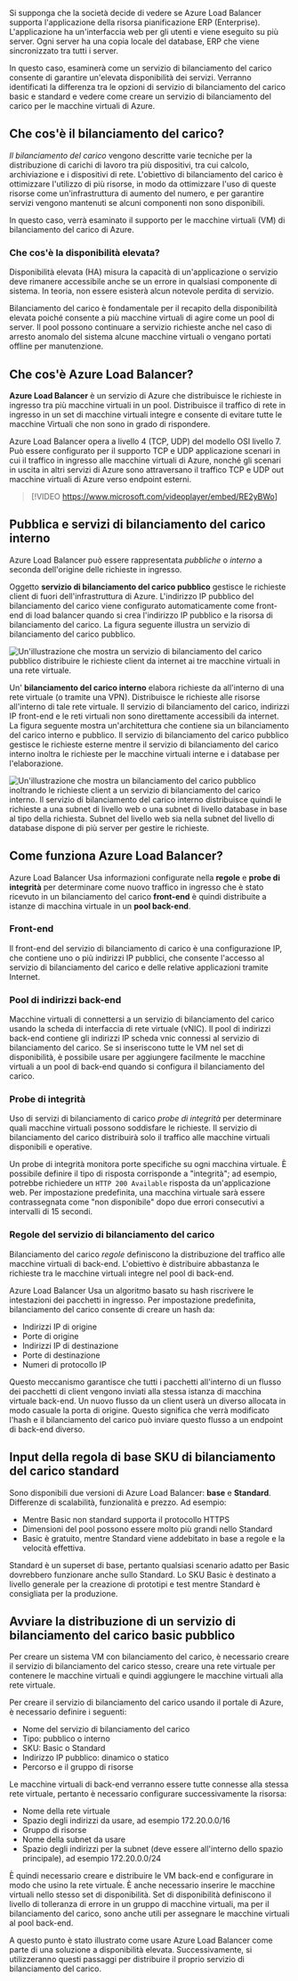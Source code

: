 Si supponga che la società decide di vedere se Azure Load Balancer supporta l'applicazione della risorsa pianificazione ERP (Enterprise). L'applicazione ha un'interfaccia web per gli utenti e viene eseguito su più server. Ogni server ha una copia locale del database, ERP che viene sincronizzato tra tutti i server.

In questo caso, esaminerà come un servizio di bilanciamento del carico consente di garantire un'elevata disponibilità dei servizi. Verranno identificati la differenza tra le opzioni di servizio di bilanciamento del carico basic e standard e vedere come creare un servizio di bilanciamento del carico per le macchine virtuali di Azure.

## <a name="what-is-load-balancing"></a>Che cos'è il bilanciamento del carico?

_Il bilanciamento del carico_ vengono descritte varie tecniche per la distribuzione di carichi di lavoro tra più dispositivi, tra cui calcolo, archiviazione e i dispositivi di rete. L'obiettivo di bilanciamento del carico è ottimizzare l'utilizzo di più risorse, in modo da ottimizzare l'uso di queste risorse come un'infrastruttura di aumento del numero, e per garantire servizi vengono mantenuti se alcuni componenti non sono disponibili.

In questo caso, verrà esaminato il supporto per le macchine virtuali (VM) di bilanciamento del carico di Azure.

### <a name="what-is-high-availability"></a>Che cos'è la disponibilità elevata?

Disponibilità elevata (HA) misura la capacità di un'applicazione o servizio deve rimanere accessibile anche se un errore in qualsiasi componente di sistema. In teoria, non essere esisterà alcun notevole perdita di servizio.

Bilanciamento del carico è fondamentale per il recapito della disponibilità elevata poiché consente a più macchine virtuali di agire come un pool di server. Il pool possono continuare a servizio richieste anche nel caso di arresto anomalo del sistema alcune macchine virtuali o vengano portati offline per manutenzione.

## <a name="what-is-azure-load-balancer"></a>Che cos'è Azure Load Balancer?

**Azure Load Balancer** è un servizio di Azure che distribuisce le richieste in ingresso tra più macchine virtuali in un pool. Distribuisce il traffico di rete in ingresso in un set di macchine virtuali integre e consente di evitare tutte le macchine Virtuali che non sono in grado di rispondere.

 Azure Load Balancer opera a livello 4 (TCP, UDP) del modello OSI livello 7. Può essere configurato per il supporto TCP e UDP applicazione scenari in cui il traffico in ingresso alle macchine virtuali di Azure, nonché gli scenari in uscita in altri servizi di Azure sono attraversano il traffico TCP e UDP out macchine virtuali di Azure verso endpoint esterni.

> [!VIDEO https://www.microsoft.com/videoplayer/embed/RE2yBWo]

## <a name="public-vs-internal-load-balancers"></a>Pubblica e servizi di bilanciamento del carico interno

Azure Load Balancer può essere rappresentata _pubbliche_ o _interno_ a seconda dell'origine delle richieste in ingresso.

Oggetto **servizio di bilanciamento del carico pubblico** gestisce le richieste client di fuori dell'infrastruttura di Azure. L'indirizzo IP pubblico del bilanciamento del carico viene configurato automaticamente come front-end di load balancer quando si crea l'indirizzo IP pubblico e la risorsa di bilanciamento del carico. La figura seguente illustra un servizio di bilanciamento del carico pubblico.

![Un'illustrazione che mostra un servizio di bilanciamento del carico pubblico distribuire le richieste client da internet ai tre macchine virtuali in una rete virtuale.](../media/2-public-load-balancer.png)

Un' **bilanciamento del carico interno** elabora richieste da all'interno di una rete virtuale (o tramite una VPN). Distribuisce le richieste alle risorse all'interno di tale rete virtuale. Il servizio di bilanciamento del carico, indirizzi IP front-end e le reti virtuali non sono direttamente accessibili da internet. La figura seguente mostra un'architettura che contiene sia un bilanciamento del carico interno e pubblico. Il servizio di bilanciamento del carico pubblico gestisce le richieste esterne mentre il servizio di bilanciamento del carico interno inoltra le richieste per le macchine virtuali interne e i database per l'elaborazione.

![Un'illustrazione che mostra un bilanciamento del carico pubblico inoltrando le richieste client a un servizio di bilanciamento del carico interno. Il servizio di bilanciamento del carico interno distribuisce quindi le richieste a una subnet di livello web o una subnet di livello database in base al tipo della richiesta. Subnet del livello web sia nella subnet del livello di database dispone di più server per gestire le richieste.](../media/2-internal-load-balancer.png)

## <a name="how-does-azure-load-balancer-work"></a>Come funziona Azure Load Balancer?

Azure Load Balancer Usa informazioni configurate nella **regole** e **probe di integrità** per determinare come nuovo traffico in ingresso che è stato ricevuto in un bilanciamento del carico **front-end** è quindi distribuite a istanze di macchina virtuale in un **pool back-end**.

### <a name="front-end"></a>Front-end

Il front-end del servizio di bilanciamento di carico è una configurazione IP, che contiene uno o più indirizzi IP pubblici, che consente l'accesso al servizio di bilanciamento del carico e delle relative applicazioni tramite Internet.

### <a name="back-end-address-pool"></a>Pool di indirizzi back-end

Macchine virtuali di connettersi a un servizio di bilanciamento del carico usando la scheda di interfaccia di rete virtuale (vNIC). Il pool di indirizzi back-end contiene gli indirizzi IP scheda vnic connessi al servizio di bilanciamento del carico. Se si inseriscono tutte le VM nel set di disponibilità, è possibile usare per aggiungere facilmente le macchine virtuali a un pool di back-end quando si configura il bilanciamento del carico.

### <a name="health-probe"></a>Probe di integrità

Uso di servizi di bilanciamento di carico _probe di integrità_ per determinare quali macchine virtuali possono soddisfare le richieste. Il servizio di bilanciamento del carico distribuirà solo il traffico alle macchine virtuali disponibili e operative. 

Un probe di integrità monitora porte specifiche su ogni macchina virtuale. È possibile definire il tipo di risposta corrisponde a "integrità"; ad esempio, potrebbe richiedere un `HTTP 200 Available` risposta da un'applicazione web. Per impostazione predefinita, una macchina virtuale sarà essere contrassegnata come "non disponibile" dopo due errori consecutivi a intervalli di 15 secondi.

### <a name="load-balancer-rules"></a>Regole del servizio di bilanciamento del carico

Bilanciamento del carico _regole_ definiscono la distribuzione del traffico alle macchine virtuali di back-end. L'obiettivo è distribuire abbastanza le richieste tra le macchine virtuali integre nel pool di back-end.

Azure Load Balancer Usa un algoritmo basato su hash riscrivere le intestazioni dei pacchetti in ingresso. Per impostazione predefinita, bilanciamento del carico consente di creare un hash da:

- Indirizzi IP di origine
- Porte di origine
- Indirizzi IP di destinazione
- Porte di destinazione
- Numeri di protocollo IP

Questo meccanismo garantisce che tutti i pacchetti all'interno di un flusso dei pacchetti di client vengono inviati alla stessa istanza di macchina virtuale back-end. Un nuovo flusso da un client userà un diverso allocata in modo casuale la porta di origine. Questo significa che verrà modificato l'hash e il bilanciamento del carico può inviare questo flusso a un endpoint di back-end diverso.

## <a name="basic-vs-standard-load-balancer-skus"></a>Input della regola di base SKU di bilanciamento del carico standard

Sono disponibili due versioni di Azure Load Balancer: **base** e **Standard**. Differenze di scalabilità, funzionalità e prezzo. Ad esempio:

- Mentre Basic non standard supporta il protocollo HTTPS
- Dimensioni del pool possono essere molto più grandi nello Standard
- Basic è gratuito, mentre Standard viene addebitato in base a regole e la velocità effettiva.

Standard è un superset di base, pertanto qualsiasi scenario adatto per Basic dovrebbero funzionare anche sullo Standard. Lo SKU Basic è destinato a livello generale per la creazione di prototipi e test mentre Standard è consigliata per la produzione.

## <a name="start-the-deployment-of-a-basic-public-load-balancer"></a>Avviare la distribuzione di un servizio di bilanciamento del carico basic pubblico

Per creare un sistema VM con bilanciamento del carico, è necessario creare il servizio di bilanciamento del carico stesso, creare una rete virtuale per contenere le macchine virtuali e quindi aggiungere le macchine virtuali alla rete virtuale.

Per creare il servizio di bilanciamento del carico usando il portale di Azure, è necessario definire i seguenti:

- Nome del servizio di bilanciamento del carico
- Tipo: pubblico o interno
- SKU: Basic o Standard
- Indirizzo IP pubblico: dinamico o statico
- Percorso e il gruppo di risorse

Le macchine virtuali di back-end verranno essere tutte connesse alla stessa rete virtuale, pertanto è necessario configurare successivamente la risorsa:

- Nome della rete virtuale
- Spazio degli indirizzi da usare, ad esempio 172.20.0.0/16
- Gruppo di risorse
- Nome della subnet da usare
- Spazio degli indirizzi per la subnet (deve essere all'interno dello spazio principale), ad esempio 172.20.0.0/24

È quindi necessario creare e distribuire le VM back-end e configurare in modo che usino la rete virtuale. È anche necessario inserire le macchine virtuali nello stesso set di disponibilità. Set di disponibilità definiscono il livello di tolleranza di errore in un gruppo di macchine virtuali, ma per il bilanciamento del carico, sono anche utili per assegnare le macchine virtuali al pool back-end.

A questo punto è stato illustrato come usare Azure Load Balancer come parte di una soluzione a disponibilità elevata. Successivamente, si utilizzeranno questi passaggi per distribuire il proprio servizio di bilanciamento del carico.